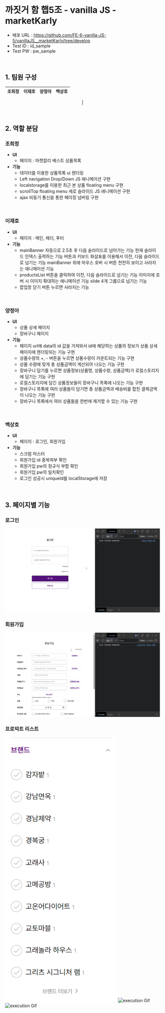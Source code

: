 # 까짓거 함 햅5조 - vanilla JS - marketKarly

- 배포 URL : https://github.com/FE-6-vanilla-JS-5/vanillaJS__marketKarly/tree/develop
- Test ID : id_sample
- Test PW : pw_sample

<br>

## 1. 팀원 구성

<div align="center">

| **조희정** | **이재호** | **양정아** | **백상호** |
| :------: |  :------: | :------: | :------: |
|

</div>

<br>

## 2. 역할 분담

### 조희정

- **UI**
    - 페이지 : 마켓칼리 베스트 상품목록
- **기능**
    - 데이터를 이용한 상품목록 ui 렌더링
    - Left navigation Drop/Down JS 애니메이션 구현
    - localstorage를 이용한 최근 본 상품 floating menu 구현
    - scrollTop floating menu 세로 슬라이드 JS 애니메이션 구현
    - ajax 비동기 통신을 통한 페이징 넘버링 구현

<br>
    
### 이재호

- **UI**
    - 페이지 : 메인, 헤더, 푸터
- **기능**
    - mainBanner
        자동으로 2.5초 후 다음 슬라이드로 넘어가는 기능
        현재 슬라이드 인덱스 출력하는 기능
        버튼과 키보드 화살표를 이용해서 이전, 다음 슬라이드로 넘기는 기능
        mainBanner 위에 마우스 호버 시 버튼 천천히 보이고 사라지는 애니메이션 기능
    - productsList
        버튼을 클릭하여 이전, 다음 슬라이드로 넘기는 기능
        이미지에 호버 시 이미지 확대하는 애니메이션 기능
        slide 4개 그룹으로 넘기는 기능
    - 팝업창
        닫기 버튼 누르면 사라지는 기능

<br>

### 양정아

- **UI**
  - 상품 상세 페이지
  - 장바구니 페이지
- **기능**
  - 페이지 url에 data의 id 값을 가져와서 id에 해당하는 상품의 정보가 상품 상세 페이지에 렌더링되는 기능 구현
  - 상품수량의 +, - 버튼을 누르면 상품수량이 카운트되는 기능 구현
  - 상품 수량에 맞게 총 상품금액이 계산되어 나오는 기능 구현
  - 장바구니 담기를 누르면 상품정보(상품명, 상품수량, 상품금액)가 로컬스토리지에 담기는 기능 구현
  - 로컬스토리지에 담긴 상품정보들이 장바구니 목록에 나오는 기능 구현
  - 장바구니 목록에 여러 상품들이 담기면 총 상품금액과 배송비를 합친 결제금액이 나오는 기능 구현
  - 장바구니 목록에서 여러 상품들을 한번에 제거할 수 있는 기능 구현
<br>
    
### 백상호

- **UI**
    - 페이지 : 로그인, 회원가입
- **기능**
    - 스크럼 마스터
    - 회원가입 id 중복여부 확인 
    - 회원가입 pw의 정규식 부합 확인
    - 회원가입 pw의 일치확인
    - 로그인 성공시 uniqueId를 localStorage에 저장

<br>



## 3. 페이지별 기능

### 로그인
![execution Gif](./client/assets/images/executionGif/login.gif)
### 회원가입
![execution Gif](./client/assets/images/executionGif/register.gif)
### 프로덕트 리스트
![execution Gif](./client/assets/images/executionGif/nav.gif)
![execution Gif](./client/assets/images/executionGif/paging.gif)
![execution Gif](./client/assets/images/executionGif/floating_menu.gif)



<br>
